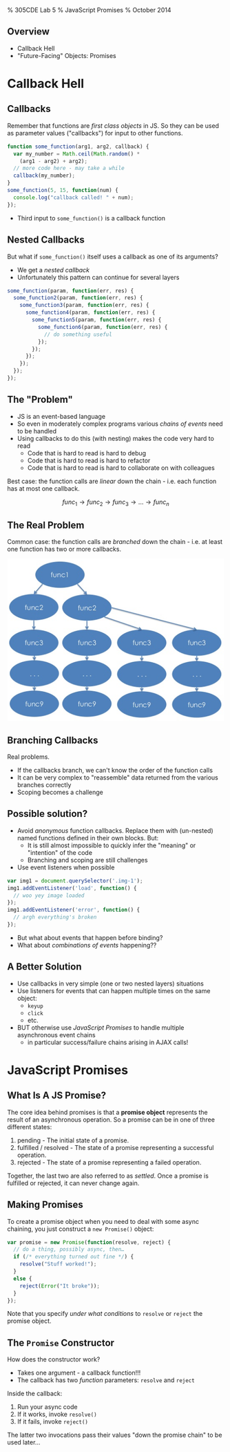 % 305CDE Lab 5
% JavaScript Promises
% October 2014

## Overview

* Callback Hell
* "Future-Facing" Objects: Promises

# Callback Hell

## Callbacks

Remember that functions are _first class objects_ in JS. So they can be used as parameter values ("callbacks") for input to other functions.

```javascript
function some_function(arg1, arg2, callback) {
  var my_number = Math.ceil(Math.random() *
    (arg1 - arg2) + arg2);
  // more code here - may take a while
  callback(my_number);
}
some_function(5, 15, function(num) {
  console.log("callback called! " + num);
});
```

* Third input to `some_function()` is a callback function

## Nested Callbacks

But what if `some_function()` itself uses a callback as one of its arguments?

* We get a _nested callback_
* Unfortunately this pattern can continue for several layers

```javascript
some_function(param, function(err, res) {
  some_function2(param, function(err, res) {
    some_function3(param, function(err, res) {
      some_function4(param, function(err, res) {
        some_function5(param, function(err, res) {
          some_function6(param, function(err, res) {
            // do something useful
          });
        });
      });
    });
  });
});
```

## The "Problem"

* JS is an event-based language
* So even in moderately complex programs various _chains of events_ need to be handled
* Using callbacks to do this (with nesting) makes the code very hard to read
    * Code that is hard to read is hard to debug
    * Code that is hard to read is hard to refactor
    * Code that is hard to read is hard to collaborate on with colleagues

Best case: the function calls are _linear_ down the chain - i.e. each function has at most one callback.

$$func_1 \rightarrow func_2 \rightarrow func_3 \rightarrow \ldots \rightarrow func_n$$

## The Real Problem

Common case: the function calls are _branched_ down the chain - i.e. at least one function has two or more callbacks.

![Branched Callbacks](static/branched_callbacks.png)

## Branching Callbacks

Real problems.

* If the callbacks branch, we can't know the order of the function calls
* It can be very complex to "reassemble" data returned from the various branches correctly
* Scoping becomes a challenge

## Possible solution?

* Avoid _anonymous_ function callbacks. Replace them with (un-nested) named functions defined in their own blocks. But:
    * It is still almost impossible to quickly infer the "meaning" or "intention" of the code
    * Branching and scoping are still challenges
* Use event listeners when possible

```javascript
var img1 = document.querySelector('.img-1');
img1.addEventListener('load', function() {
  // woo yey image loaded 
});
img1.addEventListener('error', function() {
  // argh everything's broken
});
```

* But what about events that happen before binding?
* What about _combinations of events_ happening??

## A Better Solution

* Use callbacks in very simple (one or two nested layers) situations
* Use listeners for events that can happen multiple times on the same object:
    - `keyup`
    - `click`
    - etc.
* BUT otherwise use _JavaScript Promises_ to handle multiple asynchronous event chains
    - in particular success/failure chains arising in AJAX calls!

# JavaScript Promises

## What Is A JS Promise?

The core idea behind promises is that a **promise object** represents the result of an asynchronous operation. So a promise can be in one of three different states:

1. pending - The initial state of a promise.
2. fulfilled / resolved - The state of a promise representing a successful operation.
3. rejected - The state of a promise representing a failed operation.

Together, the last two are also referred to as _settled_. Once a promise is fulfilled or rejected, it can never change again.

## Making Promises

To create a promise object when you need to deal with some async chaining, you just construct a `new Promise()` object:

```javascript
var promise = new Promise(function(resolve, reject) {
  // do a thing, possibly async, then…
  if (/* everything turned out fine */) {
    resolve("Stuff worked!");
  }
  else {
    reject(Error("It broke"));
  }
});
```

Note that you specify _under what conditions_ to `resolve` or `reject` the promise object.

## The `Promise` Constructor

How does the constructor work?

* Takes one argument - a callback function!!!
* The callback has two _function_ parameters: `resolve` and `reject`

Inside the callback:

1. Run your async code
2. If it works, invoke `resolve()`
3. If it fails, invoke `reject()`

The latter two invocations pass their values "down the promise chain" to be used later...